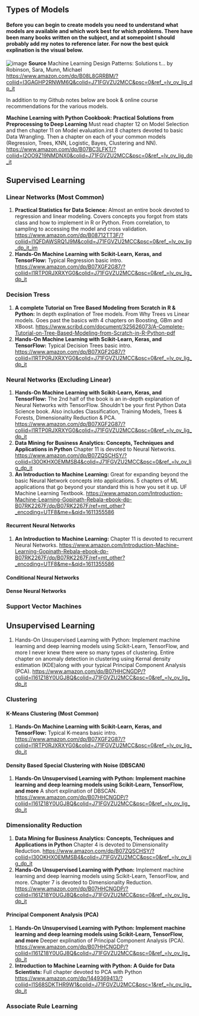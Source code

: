 ## Types of Models 

#### Before you can begin to create models you need to understand what models are available and which work best for which problems. There have been many books written on the subject, and at somepoint I should probably add my notes to reference later. For now the best quick explination is the visual below. 

![image](https://user-images.githubusercontent.com/28680575/105462091-26a49900-5c5c-11eb-9b0a-3bc20e23d08c.png)
**Source** Machine Learning Design Patterns: Solutions t… by Robinson, Sara, Munn, Michael
https://www.amazon.com/dp/B08L8GRRBM/?coliid=I3GAGHP2RNWM6Q&colid=J71FGVZU2MCC&psc=0&ref_=lv_ov_lig_dp_it

In addition to my Github notes below are book & online course recommendations for the various models. 

**Machine Learning with Python Cookbook: Practical Solutions from Preprocessing to Deep Learning** Must read chapter 12 on Model Selection and then chapter 11 on Model evaluation.irst 8 chapters devoted to basic Data Wrangling. Then a chapter on each of your common models (Regression, Trees, KNN, Logistic, Bayes, Clustering and NN).
https://www.amazon.com/dp/B07BC3LFKT/?coliid=I2OO9Z19NMDNX0&colid=J71FGVZU2MCC&psc=0&ref_=lv_ov_lig_dp_it

## Supervised Learning 

### Linear Networks (Most Common) 
1. **Practical Statistics for Data Science:** Almost an entire book devoted to regression and linear modeling. Covers concepts you forgot from stats class and how to implement in R or Python. From correlation, to sampling to accessing the model and cross validation. 
https://www.amazon.com/dp/B08712TT3F/?coliid=I1QFDAWSRQ1J9M&colid=J71FGVZU2MCC&psc=0&ref_=lv_ov_lig_dp_it_im
2. **Hands-On Machine Learning with Scikit-Learn, Keras, and TensorFlow:** Typical Regression basic intro. 
https://www.amazon.com/dp/B07XGF2G87/?coliid=I1RTP0RJXRXYG0&colid=J71FGVZU2MCC&psc=0&ref_=lv_ov_lig_dp_it

### Decision Tress 
1. **A complete Tutorial on Tree Based Modeling from Scratch in R & Python:** In depth explination of Tree models. From Why Trees vs Linear models. Goes past the basics with 4 chapters on Boosting, GBm and XBoost. 
https://www.scribd.com/document/325626073/A-Complete-Tutorial-on-Tree-Based-Modeling-from-Scratch-in-R-Python-pdf
2. **Hands-On Machine Learning with Scikit-Learn, Keras, and TensorFlow:** Typical Decision Trees basic intro. 
https://www.amazon.com/dp/B07XGF2G87/?coliid=I1RTP0RJXRXYG0&colid=J71FGVZU2MCC&psc=0&ref_=lv_ov_lig_dp_it

### Neural Networks (Excluding Linear) 
1. **Hands-On Machine Learning with Scikit-Learn, Keras, and TensorFlow:** The 2nd half of the book is an in-depth explanation of Neural Networks with TensorFlow. Shouldn't be your first Python Data Science book. Also includes Classification, Training Models, Trees & Forests, Dimensionality Reduction & PCA.
https://www.amazon.com/dp/B07XGF2G87/?coliid=I1RTP0RJXRXYG0&colid=J71FGVZU2MCC&psc=0&ref_=lv_ov_lig_dp_it
2. **Data Mining for Business Analytics: Concepts, Techniques and Applications in Python** Chapter 11 is devoted to Neural Networks. 
https://www.amazon.com/dp/B07ZQSCHSY/?coliid=I30OKHXOEMMSB4&colid=J71FGVZU2MCC&psc=0&ref_=lv_ov_lig_dp_it
3. **An Introduction to Machine Learning:** Great for expanding beyond the basic Neural Network concepts into applications. 5 chapters of ML applications that go beyond your standard this is how you set it up. UF Machine Learning Textbook. 
https://www.amazon.com/Introduction-Machine-Learning-Gopinath-Rebala-ebook-dp-B07RK2267F/dp/B07RK2267F/ref=mt_other?_encoding=UTF8&me=&qid=1611355586

#### Recurrent Neural Networks 
1. **An Introduction to Machine Learning:** Chapter 11 is devoted to recurrent Neural Networks. 
https://www.amazon.com/Introduction-Machine-Learning-Gopinath-Rebala-ebook-dp-B07RK2267F/dp/B07RK2267F/ref=mt_other?_encoding=UTF8&me=&qid=1611355586

#### Conditional Neural Networks 
#### Dense Neural Networks 
### Support Vector Machines 

## Unsupervised Learning 
1. Hands-On Unsupervised Learning with Python: Implement machine learning and deep learning models using Scikit-Learn, TensorFlow, and more I never knew there were so many types of clustering. Entire chapter on anomaly detection in clustering using Kernal density estimation (KDE)along with your typical Principal Component Analysis (PCA). https://www.amazon.com/dp/B07HHCNGDP/?coliid=I161Z18Y0UGJ8Q&colid=J71FGVZU2MCC&psc=0&ref_=lv_ov_lig_dp_it

### Clustering 
#### K-Means Clustering (Most Common) 
1. **Hands-On Machine Learning with Scikit-Learn, Keras, and TensorFlow:** Typical K-means basic intro. 
https://www.amazon.com/dp/B07XGF2G87/?coliid=I1RTP0RJXRXYG0&colid=J71FGVZU2MCC&psc=0&ref_=lv_ov_lig_dp_it

#### Density Based Special Clustering with Noise (DBSCAN) 
1. **Hands-On Unsupervised Learning with Python: Implement machine learning and deep learning models using Scikit-Learn, TensorFlow, and more** A short explination of DBSCAN.  
https://www.amazon.com/dp/B07HHCNGDP/?coliid=I161Z18Y0UGJ8Q&colid=J71FGVZU2MCC&psc=0&ref_=lv_ov_lig_dp_it

### Dimensionality Reduction 
1. **Data Mining for Business Analytics: Concepts, Techniques and Applications in Python** Chapter 4 is devoted to Dimensionality Reduction. 
https://www.amazon.com/dp/B07ZQSCHSY/?coliid=I30OKHXOEMMSB4&colid=J71FGVZU2MCC&psc=0&ref_=lv_ov_lig_dp_it
2. **Hands-On Unsupervised Learning with Python:** Implement machine learning and deep learning models using Scikit-Learn, TensorFlow, and more. Chapter 7 is devoted to Dimensionality Reduction. 
https://www.amazon.com/dp/B07HHCNGDP/?coliid=I161Z18Y0UGJ8Q&colid=J71FGVZU2MCC&psc=0&ref_=lv_ov_lig_dp_it

#### Principal Component Analysis (PCA) 
1. **Hands-On Unsupervised Learning with Python: Implement machine learning and deep learning models using Scikit-Learn, TensorFlow, and more** Deeper explination of Principal Component Analysis (PCA).
https://www.amazon.com/dp/B07HHCNGDP/?coliid=I161Z18Y0UGJ8Q&colid=J71FGVZU2MCC&psc=0&ref_=lv_ov_lig_dp_it
2. **Introduction to Machine Learning with Python: A Guide for Data Scientists:** Full chapter devoted to PCA with Python 
https://www.amazon.com/dp/1449369413/?coliid=I1S68SDKTHR9W1&colid=J71FGVZU2MCC&psc=1&ref_=lv_ov_lig_dp_it

### Associate Rule Learning 
